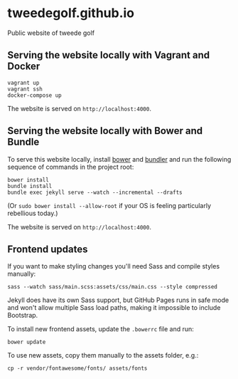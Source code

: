 tweedegolf.github.io
====================

Public website of tweede golf

## Serving the website locally with Vagrant and Docker

    vagrant up
    vagrant ssh
    docker-compose up

The website is served on `http://localhost:4000`.

## Serving the website locally with Bower and Bundle

To serve this website locally, install [bower](http://bower.io/) and
[bundler](http://bundler.io/) and run the following sequence of commands in the
project root:

    bower install
    bundle install
    bundle exec jekyll serve --watch --incremental --drafts

(Or `sudo bower install --allow-root` if your OS is feeling particularly
rebellious today.)

The website is served on `http://localhost:4000`.

## Frontend updates

If you want to make styling changes you'll need Sass and compile styles
manually:

    sass --watch sass/main.scss:assets/css/main.css --style compressed

Jekyll does have its own Sass support, but GitHub Pages runs in safe mode and
won't allow multiple Sass load paths, making it impossible to include Bootstrap.

To install new frontend assets, update the `.bowerrc` file and run:

    bower update

To use new assets, copy them manually to the assets folder, e.g.:

    cp -r vendor/fontawesome/fonts/ assets/fonts
